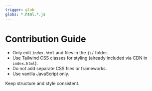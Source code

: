 ```yaml
---
trigger: glob
globs: *.html,*.js
---
```


# Contribution Guide

- Only edit `index.html` and files in the `js/` folder.
- Use Tailwind CSS classes for styling (already included via CDN in `index.html`).
- Do not add separate CSS files or frameworks.
- Use vanilla JavaScript only.

Keep structure and style consistent.